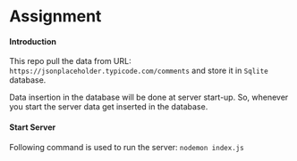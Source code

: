 # Assignment

#### Introduction
This repo pull the data from URL: `https://jsonplaceholder.typicode.com/comments`
and store it in `Sqlite` database.

Data insertion in the database will be done at server start-up.
So, whenever you start the server data get inserted in the database.

#### Start Server
Following command is used to run the server:
`nodemon index.js`